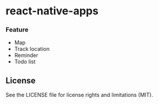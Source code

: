
# react-native-apps
### Feature
- Map
- Track location
- Reminder
- Todo list


## License
See the LICENSE file for license rights and limitations (MIT).
